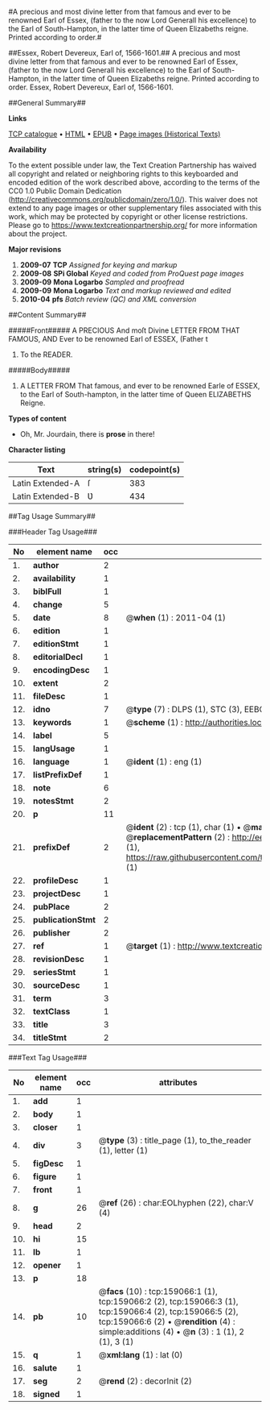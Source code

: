 #A precious and most divine letter from that famous and ever to be renowned Earl of Essex, (father to the now Lord Generall his excellence) to the Earl of South-Hampton, in the latter time of Queen Elizabeths reigne. Printed according to order.#

##Essex, Robert Devereux, Earl of, 1566-1601.##
A precious and most divine letter from that famous and ever to be renowned Earl of Essex, (father to the now Lord Generall his excellence) to the Earl of South-Hampton, in the latter time of Queen Elizabeths reigne. Printed according to order.
Essex, Robert Devereux, Earl of, 1566-1601.

##General Summary##

**Links**

[TCP catalogue](http://www.ota.ox.ac.uk/tcp/)  • 
[HTML](http://tei.it.ox.ac.uk/tcp/Texts-HTML/free/A84/A84096.html)  • 
[EPUB](http://tei.it.ox.ac.uk/tcp/Texts-EPUB/free/A84/A84096.epub) • 
[Page images (Historical Texts)](https://historicaltexts.jisc.ac.uk/eebo-99871148e)

**Availability**

To the extent possible under law, the Text Creation Partnership has waived all copyright and related or neighboring rights to this keyboarded and encoded edition of the work described above, according to the terms of the CC0 1.0 Public Domain Dedication (http://creativecommons.org/publicdomain/zero/1.0/). This waiver does not extend to any page images or other supplementary files associated with this work, which may be protected by copyright or other license restrictions. Please go to https://www.textcreationpartnership.org/ for more information about the project.

**Major revisions**

1. __2009-07__ __TCP__ *Assigned for keying and markup*
1. __2009-08__ __SPi Global__ *Keyed and coded from ProQuest page images*
1. __2009-09__ __Mona Logarbo__ *Sampled and proofread*
1. __2009-09__ __Mona Logarbo__ *Text and markup reviewed and edited*
1. __2010-04__ __pfs__ *Batch review (QC) and XML conversion*

##Content Summary##

#####Front#####
A PRECIOUS And moſt Divine LETTER FROM THAT FAMOUS, AND Ever to be renowned Earl of ESSEX, (Father t
1. To the READER.

#####Body#####

1. A LETTER FROM That famous, and ever to be renowned Earle of ESSEX, to the Earl of South-hampton, in the latter time of Queen ELIZABETHS Reigne.

**Types of content**

  * Oh, Mr. Jourdain, there is **prose** in there!

**Character listing**


|Text|string(s)|codepoint(s)|
|---|---|---|
|Latin Extended-A|ſ|383|
|Latin Extended-B|Ʋ|434|

##Tag Usage Summary##

###Header Tag Usage###

|No|element name|occ|attributes|
|---|---|---|---|
|1.|__author__|2||
|2.|__availability__|1||
|3.|__biblFull__|1||
|4.|__change__|5||
|5.|__date__|8| @__when__ (1) : 2011-04 (1)|
|6.|__edition__|1||
|7.|__editionStmt__|1||
|8.|__editorialDecl__|1||
|9.|__encodingDesc__|1||
|10.|__extent__|2||
|11.|__fileDesc__|1||
|12.|__idno__|7| @__type__ (7) : DLPS (1), STC (3), EEBO-CITATION (1), PROQUEST (1), VID (1)|
|13.|__keywords__|1| @__scheme__ (1) : http://authorities.loc.gov/ (1)|
|14.|__label__|5||
|15.|__langUsage__|1||
|16.|__language__|1| @__ident__ (1) : eng (1)|
|17.|__listPrefixDef__|1||
|18.|__note__|6||
|19.|__notesStmt__|2||
|20.|__p__|11||
|21.|__prefixDef__|2| @__ident__ (2) : tcp (1), char (1)  •  @__matchPattern__ (2) : ([0-9\-]+):([0-9IVX]+) (1), (.+) (1)  •  @__replacementPattern__ (2) : http://eebo.chadwyck.com/downloadtiff?vid=$1&page=$2 (1), https://raw.githubusercontent.com/textcreationpartnership/Texts/master/tcpchars.xml#$1 (1)|
|22.|__profileDesc__|1||
|23.|__projectDesc__|1||
|24.|__pubPlace__|2||
|25.|__publicationStmt__|2||
|26.|__publisher__|2||
|27.|__ref__|1| @__target__ (1) : http://www.textcreationpartnership.org/docs/. (1)|
|28.|__revisionDesc__|1||
|29.|__seriesStmt__|1||
|30.|__sourceDesc__|1||
|31.|__term__|3||
|32.|__textClass__|1||
|33.|__title__|3||
|34.|__titleStmt__|2||


###Text Tag Usage###

|No|element name|occ|attributes|
|---|---|---|---|
|1.|__add__|1||
|2.|__body__|1||
|3.|__closer__|1||
|4.|__div__|3| @__type__ (3) : title_page (1), to_the_reader (1), letter (1)|
|5.|__figDesc__|1||
|6.|__figure__|1||
|7.|__front__|1||
|8.|__g__|26| @__ref__ (26) : char:EOLhyphen (22), char:V (4)|
|9.|__head__|2||
|10.|__hi__|15||
|11.|__lb__|1||
|12.|__opener__|1||
|13.|__p__|18||
|14.|__pb__|10| @__facs__ (10) : tcp:159066:1 (1), tcp:159066:2 (2), tcp:159066:3 (1), tcp:159066:4 (2), tcp:159066:5 (2), tcp:159066:6 (2)  •  @__rendition__ (4) : simple:additions (4)  •  @__n__ (3) : 1 (1), 2 (1), 3 (1)|
|15.|__q__|1| @__xml:lang__ (1) : lat (0)|
|16.|__salute__|1||
|17.|__seg__|2| @__rend__ (2) : decorInit (2)|
|18.|__signed__|1||
